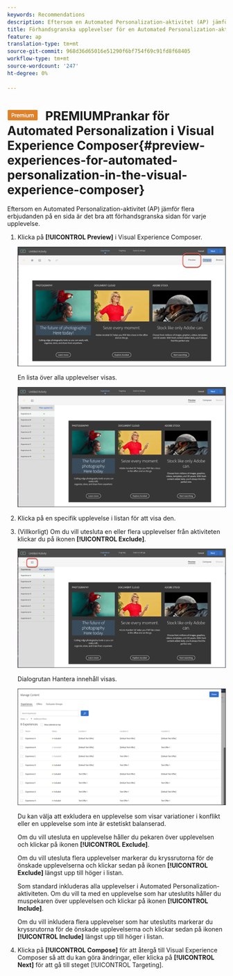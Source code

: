 ```yaml
---
keywords: Recommendations
description: Eftersom en Automated Personalization-aktivitet (AP) jämför flera erbjudanden på en sida är det bra att förhandsgranska sidan för varje upplevelse.
title: Förhandsgranska upplevelser för en Automated Personalization-aktivitet (AP) i Adobe Target Visual Experience Composer
feature: ap
translation-type: tm+mt
source-git-commit: 968d36d65016e51290f6bf754f69c91fd8f68405
workflow-type: tm+mt
source-wordcount: '247'
ht-degree: 0%

---
```



# ![](/help/assets/premium.png) PREMIUMPrankar för Automated Personalization i Visual Experience Composer{#preview-experiences-for-automated-personalization-in-the-visual-experience-composer}

Eftersom en Automated Personalization-aktivitet (AP) jämför flera erbjudanden på en sida är det bra att förhandsgranska sidan för varje upplevelse.

1. Klicka på **[!UICONTROL Preview]** i Visual Experience Composer.

   ![Ikonen Förhandsgranska](/help/c-activities/t-automated-personalization/assets/preview.png)

   En lista över alla upplevelser visas.

   ![Förhandsgranska upplevelser](/help/c-activities/t-automated-personalization/assets/ap_preview-new.png)

1. Klicka på en specifik upplevelse i listan för att visa den.

1. (Villkorligt) Om du vill utesluta en eller flera upplevelser från aktiviteten klickar du på ikonen **[!UICONTROL Exclude]**.

   ![Uteslut, ikon](/help/c-activities/t-automated-personalization/assets/ap_exclude-new.png)

   Dialogrutan Hantera innehåll visas.

   ![Dialogrutan Hantera innehåll](/help/c-activities/t-automated-personalization/assets/preview-exclude.png)

   Du kan välja att exkludera en upplevelse som visar variationer i konflikt eller en upplevelse som inte är estetiskt balanserad.

   Om du vill utesluta en upplevelse håller du pekaren över upplevelsen och klickar på ikonen **[!UICONTROL Exclude]**.

   Om du vill utesluta flera upplevelser markerar du kryssrutorna för de önskade upplevelserna och klickar sedan på ikonen **[!UICONTROL Exclude]** längst upp till höger i listan.

   Som standard inkluderas alla upplevelser i Automated Personalization-aktiviteten. Om du vill ta med en upplevelse som har uteslutits håller du muspekaren över upplevelsen och klickar på ikonen **[!UICONTROL Include]**.

   Om du vill inkludera flera upplevelser som har uteslutits markerar du kryssrutorna för de önskade upplevelserna och klickar sedan på ikonen **[!UICONTROL Include]** längst upp till höger i listan.

1. Klicka på **[!UICONTROL Compose]** för att återgå till Visual Experience Composer så att du kan göra ändringar, eller klicka på **[!UICONTROL Next]** för att gå till steget [!UICONTROL Targeting].
